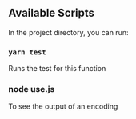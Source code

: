 ## Available Scripts

In the project directory, you can run:

### `yarn test`

Runs the test for this function 

### node use.js

To see the output of an encoding
